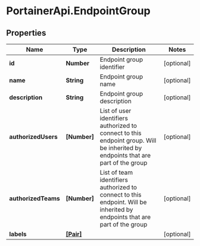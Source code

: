 # PortainerApi.EndpointGroup

## Properties
Name | Type | Description | Notes
------------ | ------------- | ------------- | -------------
**id** | **Number** | Endpoint group identifier | [optional] 
**name** | **String** | Endpoint group name | [optional] 
**description** | **String** | Endpoint group description | [optional] 
**authorizedUsers** | **[Number]** | List of user identifiers authorized to connect to this endpoint group. Will be inherited by endpoints that are part of the group | [optional] 
**authorizedTeams** | **[Number]** | List of team identifiers authorized to connect to this endpoint. Will be inherited by endpoints that are part of the group | [optional] 
**labels** | [**[Pair]**](Pair.md) |  | [optional] 


